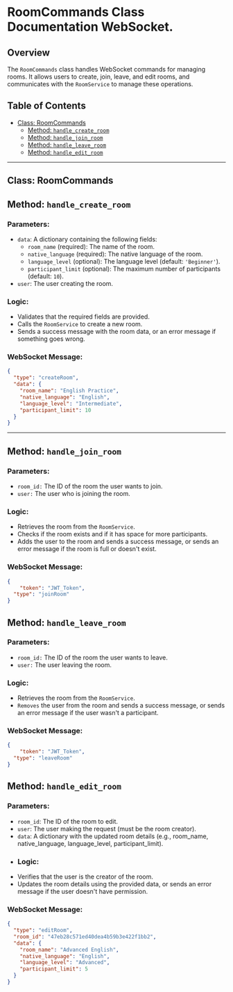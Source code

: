 # RoomCommands Class Documentation WebSocket.

## Overview

The `RoomCommands` class handles WebSocket commands for managing rooms. It allows users to create, join, leave, and edit rooms, and communicates with the `RoomService` to manage these operations.

## Table of Contents

- [Class: RoomCommands](#class-roomcommands)
  - [Method: `handle_create_room`](#method-handle_create_room)
  - [Method: `handle_join_room`](#method-handle_join_room)
  - [Method: `handle_leave_room`](#method-handle_leave_room)
  - [Method: `handle_edit_room`](#method-handle_edit_room)

---

## Class: RoomCommands

## Method: `handle_create_room`

### Parameters:
- `data`: A dictionary containing the following fields:
  - `room_name` (required): The name of the room.
  - `native_language` (required): The native language of the room.
  - `language_level` (optional): The language level (default: `'Beginner'`).
  - `participant_limit` (optional): The maximum number of participants (default: `10`).
- `user`: The user creating the room.

### Logic:
- Validates that the required fields are provided.
- Calls the `RoomService` to create a new room.
- Sends a success message with the room data, or an error message if something goes wrong.

### WebSocket Message:
```json
{
  "type": "createRoom",
  "data": {
    "room_name": "English Practice",
    "native_language": "English",
    "language_level": "Intermediate",
    "participant_limit": 10
  }
}
```

---

## Method: `handle_join_room`
### Parameters:
- `room_id:` The ID of the room the user wants to join.
- `user:` The user who is joining the room.

### Logic:
  - Retrieves the room from the `RoomService`.
  - Checks if the room exists and if it has space for more participants.
  - Adds the user to the room and sends a success message, or sends an error message if the room is full or doesn't exist.

### WebSocket Message:
```json
{
    "token": "JWT_Token",
  "type": "joinRoom"
}
```

## Method: `handle_leave_room`
### Parameters:
- `room_id:` The ID of the room the user wants to leave.
- `user:` The user leaving the room.
### Logic:
- Retrieves the room from the `RoomService`.
- `Removes` the user from the room and sends a success message, or sends an error message if the user wasn't a participant.
### WebSocket Message:
```json
{
    "token": "JWT_Token",
  "type": "leaveRoom"
}
```
## Method: `handle_edit_room`
### Parameters:
- `room_id`: The ID of the room to edit.
- `user`: The user making the request (must be the room creator).
- `data`: A dictionary with the updated room details (e.g., room_name, native_language, language_level, participant_limit).
- ### Logic:
- Verifies that the user is the creator of the room.
- Updates the room details using the provided data, or sends an error message if the user doesn't have permission.
### WebSocket Message:
```json
{
  "type": "editRoom",
  "room_id": "47eb28c571ed40dea4b59b3e422f1bb2",
  "data": {
    "room_name": "Advanced English",
    "native_language": "English",
    "language_level": "Advanced",
    "participant_limit": 5
  }
}
```
